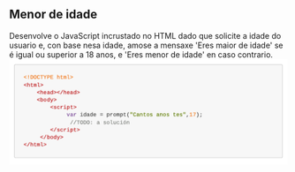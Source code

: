 ## Menor de idade

Desenvolve o JavaScript incrustado no HTML dado que solicite a idade do usuario e, con base nesa idade,
amose a mensaxe 'Eres maior de idade' se é igual ou superior a 18 anos, e 'Eres menor de idade' en caso
contrario.
![html code](https://github.com/jsamperevazquez/JavaScript_ECLI/blob/main/www/media/menorIdade.png)
